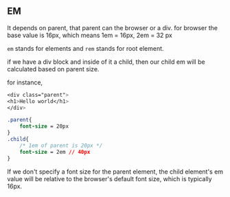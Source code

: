 ## EM

It depends on parent, that parent can the browser or a div.
for browser the base value is 16px, which means 1em = 16px, 2em = 32 px

`em` stands for elements and `rem` stands for root element.

if we have a div block and inside of it a child, then our child em will be calculated based on parent size.

for instance,

```css
<div class="parent">
<h1>Hello world</h1>
</div>

.parent{
    font-size = 20px
}
.child{
    /* 1em of parent is 20px */
    font-size = 2em // 40px
}
```

If we don't specify a font size for the parent element, the child element's em value will be relative to the browser's default font size, which is typically 16px.
